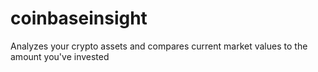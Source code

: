 # coinbaseinsight
Analyzes your crypto assets and compares current market values to the amount you've invested

